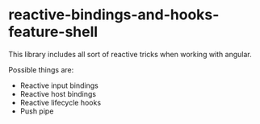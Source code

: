 # reactive-bindings-and-hooks-feature-shell

This library includes all sort of reactive tricks 
when working with angular.

Possible things are:
- Reactive input bindings
- Reactive host bindings
- Reactive lifecycle hooks
- Push pipe
